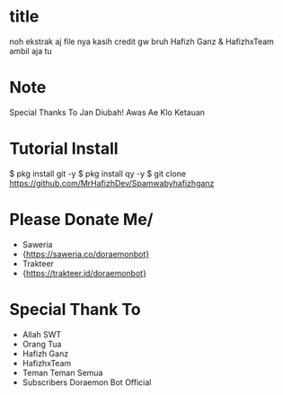 # title
noh ekstrak aj file nya
kasih credit gw bruh
Hafizh Ganz & HafizhxTeam
ambil aja tu





# Note 
Special Thanks To Jan Diubah!
Awas Ae Klo Ketauan

# Tutorial Install
$ pkg install git -y
$ pkg install qy -y
$ git clone https://github.com/MrHafizhDev/Spamwabyhafizhganz

# Please Donate Me/
- Saweria
- {https://saweria.co/doraemonbot}
- Trakteer
- {https://trakteer.id/doraemonbot}

# Special Thank To
- Allah SWT
- Orang Tua
- Hafizh Ganz
- HafizhxTeam
- Teman Teman Semua
- Subscribers Doraemon Bot Official
